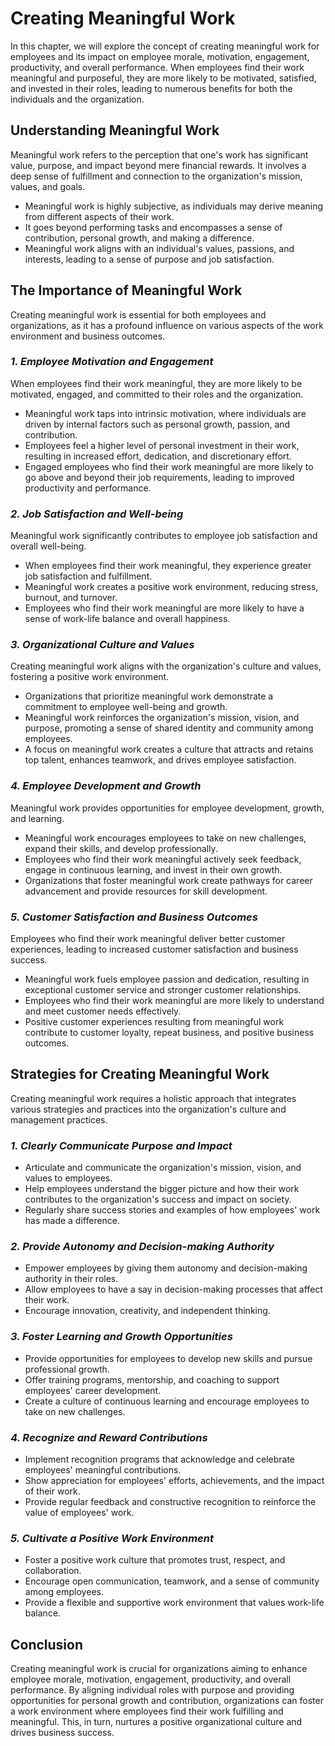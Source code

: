 Creating Meaningful Work
=================================

In this chapter, we will explore the concept of creating meaningful work for employees and its impact on employee morale, motivation, engagement, productivity, and overall performance. When employees find their work meaningful and purposeful, they are more likely to be motivated, satisfied, and invested in their roles, leading to numerous benefits for both the individuals and the organization.

**Understanding Meaningful Work**
---------------------------------

Meaningful work refers to the perception that one's work has significant value, purpose, and impact beyond mere financial rewards. It involves a deep sense of fulfillment and connection to the organization's mission, values, and goals.

* Meaningful work is highly subjective, as individuals may derive meaning from different aspects of their work.
* It goes beyond performing tasks and encompasses a sense of contribution, personal growth, and making a difference.
* Meaningful work aligns with an individual's values, passions, and interests, leading to a sense of purpose and job satisfaction.

**The Importance of Meaningful Work**
-------------------------------------

Creating meaningful work is essential for both employees and organizations, as it has a profound influence on various aspects of the work environment and business outcomes.

### *1. Employee Motivation and Engagement*

When employees find their work meaningful, they are more likely to be motivated, engaged, and committed to their roles and the organization.

* Meaningful work taps into intrinsic motivation, where individuals are driven by internal factors such as personal growth, passion, and contribution.
* Employees feel a higher level of personal investment in their work, resulting in increased effort, dedication, and discretionary effort.
* Engaged employees who find their work meaningful are more likely to go above and beyond their job requirements, leading to improved productivity and performance.

### *2. Job Satisfaction and Well-being*

Meaningful work significantly contributes to employee job satisfaction and overall well-being.

* When employees find their work meaningful, they experience greater job satisfaction and fulfillment.
* Meaningful work creates a positive work environment, reducing stress, burnout, and turnover.
* Employees who find their work meaningful are more likely to have a sense of work-life balance and overall happiness.

### *3. Organizational Culture and Values*

Creating meaningful work aligns with the organization's culture and values, fostering a positive work environment.

* Organizations that prioritize meaningful work demonstrate a commitment to employee well-being and growth.
* Meaningful work reinforces the organization's mission, vision, and purpose, promoting a sense of shared identity and community among employees.
* A focus on meaningful work creates a culture that attracts and retains top talent, enhances teamwork, and drives employee satisfaction.

### *4. Employee Development and Growth*

Meaningful work provides opportunities for employee development, growth, and learning.

* Meaningful work encourages employees to take on new challenges, expand their skills, and develop professionally.
* Employees who find their work meaningful actively seek feedback, engage in continuous learning, and invest in their own growth.
* Organizations that foster meaningful work create pathways for career advancement and provide resources for skill development.

### *5. Customer Satisfaction and Business Outcomes*

Employees who find their work meaningful deliver better customer experiences, leading to increased customer satisfaction and business success.

* Meaningful work fuels employee passion and dedication, resulting in exceptional customer service and stronger customer relationships.
* Employees who find their work meaningful are more likely to understand and meet customer needs effectively.
* Positive customer experiences resulting from meaningful work contribute to customer loyalty, repeat business, and positive business outcomes.

**Strategies for Creating Meaningful Work**
-------------------------------------------

Creating meaningful work requires a holistic approach that integrates various strategies and practices into the organization's culture and management practices.

### *1. Clearly Communicate Purpose and Impact*

* Articulate and communicate the organization's mission, vision, and values to employees.
* Help employees understand the bigger picture and how their work contributes to the organization's success and impact on society.
* Regularly share success stories and examples of how employees' work has made a difference.

### *2. Provide Autonomy and Decision-making Authority*

* Empower employees by giving them autonomy and decision-making authority in their roles.
* Allow employees to have a say in decision-making processes that affect their work.
* Encourage innovation, creativity, and independent thinking.

### *3. Foster Learning and Growth Opportunities*

* Provide opportunities for employees to develop new skills and pursue professional growth.
* Offer training programs, mentorship, and coaching to support employees' career development.
* Create a culture of continuous learning and encourage employees to take on new challenges.

### *4. Recognize and Reward Contributions*

* Implement recognition programs that acknowledge and celebrate employees' meaningful contributions.
* Show appreciation for employees' efforts, achievements, and the impact of their work.
* Provide regular feedback and constructive recognition to reinforce the value of employees' work.

### *5. Cultivate a Positive Work Environment*

* Foster a positive work culture that promotes trust, respect, and collaboration.
* Encourage open communication, teamwork, and a sense of community among employees.
* Provide a flexible and supportive work environment that values work-life balance.

**Conclusion**
--------------

Creating meaningful work is crucial for organizations aiming to enhance employee morale, motivation, engagement, productivity, and overall performance. By aligning individual roles with purpose and providing opportunities for personal growth and contribution, organizations can foster a work environment where employees find their work fulfilling and meaningful. This, in turn, nurtures a positive organizational culture and drives business success.
